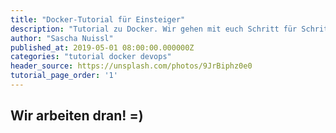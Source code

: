 ```yaml
---
title: "Docker-Tutorial für Einsteiger"
description: "Tutorial zu Docker. Wir gehen mit euch Schritt für Schritt die Konzepte des Frameworks anhand eines Beispiels durch."
author: "Sascha Nuissl"
published_at: 2019-05-01 08:00:00.000000Z
categories: "tutorial docker devops"
header_source: https://unsplash.com/photos/9JrBiphz0e0
tutorial_page_order: '1'
---
```


## Wir arbeiten dran! =)
